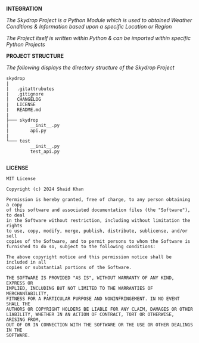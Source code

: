 **INTEGRATION**

_The Skydrop Project is a Python Module which is used to obtained Weather 
Conditions & Information based upon a specific Location or Region_

_The Project itself is written within Python & can be imported within 
specific Python Projects_

**PROJECT STRUCTURE**

_The following displays the directory structure of the Skydrop Project_

```
skydrop
|
|   .gitattrubutes
|   .gitignore
|   CHANGELOG
|   LICENSE
|   README.md
|
├─── skydrop
|        __init__.py
|        api.py
|
└─── test
         __init__.py
         test_api.py


```

**LICENSE**

```
MIT License

Copyright (c) 2024 Shaid Khan

Permission is hereby granted, free of charge, to any person obtaining a copy
of this software and associated documentation files (the "Software"), to deal
in the Software without restriction, including without limitation the rights
to use, copy, modify, merge, publish, distribute, sublicense, and/or sell
copies of the Software, and to permit persons to whom the Software is
furnished to do so, subject to the following conditions:

The above copyright notice and this permission notice shall be included in all
copies or substantial portions of the Software.

THE SOFTWARE IS PROVIDED "AS IS", WITHOUT WARRANTY OF ANY KIND, EXPRESS OR
IMPLIED, INCLUDING BUT NOT LIMITED TO THE WARRANTIES OF MERCHANTABILITY,
FITNESS FOR A PARTICULAR PURPOSE AND NONINFRINGEMENT. IN NO EVENT SHALL THE
AUTHORS OR COPYRIGHT HOLDERS BE LIABLE FOR ANY CLAIM, DAMAGES OR OTHER
LIABILITY, WHETHER IN AN ACTION OF CONTRACT, TORT OR OTHERWISE, ARISING FROM,
OUT OF OR IN CONNECTION WITH THE SOFTWARE OR THE USE OR OTHER DEALINGS IN THE
SOFTWARE.
```